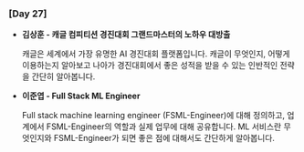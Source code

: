 ### [Day 27]

- **김상훈 - 캐글 컴피티션 경진대회 그랜드마스터의 노하우 대방출**

	캐글은 세계에서 가장 유명한 AI 경진대회 플랫폼입니다. 캐글이 무엇인지, 어떻게 이용하는지 알아보고 나아가 경진대회에서 좋은 성적을 받을 수 있는 인반적인 전략을 간단히 알아봅니다.

- **이준엽 - Full Stack ML Engineer**

	Full stack machine learning engineer (FSML-Engineer)에 대해 정의하고, 업계에서 FSML-Engineer의 역할과 실제 업무에 대해 공유합니다. ML 서비스란 무엇인지와 FSML-Engineer가 되면 좋은 점에 대해서도 간단하게 알아봅니다.

